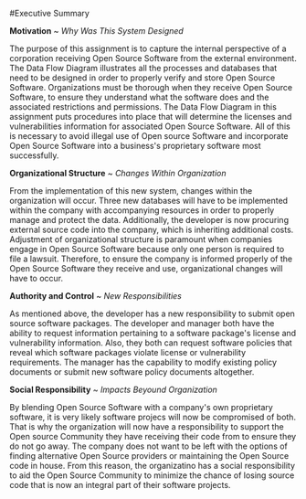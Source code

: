 
#Executive Summary 

 
**Motivation** ~ *Why Was This System Designed*

The purpose of this assignment is to capture the internal perspective of a corporation receiving Open Source Software from the external environment.  The Data Flow Diagram illustrates all the processes and databases that need to be designed in order to properly verify and store Open Source Software.  Organizations must be thorough when they receive Open Source Software, to ensure they understand what the software does and the associated restrictions and permissions.  The Data Flow Diagram in this assignment puts procedures into place that will determine the licenses and vulnerabilities information for associated Open Source Software.  All of this is necessary to avoid illegal use of Open source Software and incorporate Open Source Software into a business's proprietary software most successfully.  


**Organizational Structure** ~ *Changes Within Organization*

From the implementation of this new system, changes within the organization will occur. Three new databases will have to be implemented within the company with accompanying resources in order to properly manage and protect the data. Additionally, the developer is now procuring external source code into the company, which is inheriting additional costs. Adjustment of organizational structure is paramount when companies engage in Open Source Software because only one person is required to file a lawsuit. Therefore, to ensure the company is informed properly of the Open Source Software they receive and use, organizational changes will have to occur.


**Authority and Control** ~ *New Responsibilities*

As mentioned above, the developer has a new responsibility to submit open source software packages.  The developer and manager both have the ability to request information pertaining to a software package's license and vulnerability information.  Also, they both can request software policies that reveal which software packages violate license or vulnerability requirements.  The manager has the capability to modify existing policy documents or submit new software policy documents altogether.



**Social Responsibility** ~ *Impacts Beyound Organization*

By blending Open Source Software with a company's own proprietary software, it is very likely software projecs will now be compromised of both.  That is why the organization will now have a responsibility to support the Open source Community they have receiving their code from to ensure they do not go away.  The company does not want to be left with the options of finding alternative Open Source providers or maintaining the Open Source code in house.  From this reason, the organizatino has a social responsibility to aid the Open Source Community to minimize the chance of losing source code that is now an integral part of their software projects. 

  

